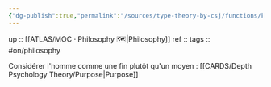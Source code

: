 ```yaml
---
{"dg-publish":true,"permalink":"/sources/type-theory-by-csj/functions/kant/","noteIcon":"","created":"2023-01-30T21:49:42.988+01:00","updated":"2023-04-08T01:12:04.766+02:00"}
---
```



up :: [[ATLAS/MOC · Philosophy 🗺️\|Philosophy]]
ref :: 
tags :: #on/philosophy 

Considérer l'homme comme une fin plutôt qu'un moyen : [[CARDS/Depth Psychology Theory/Purpose\|Purpose]] 